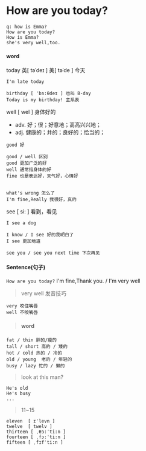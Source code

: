 # How are you today?

```
q: how is Emma?
How are you today?
How is Emma?
she's very well,too.
```

#### word

today  英[ təˈdeɪ ]  美[ təˈde ] 今天

```
I'm late today

birthday [ ˈbɜ:θdeɪ ] 也叫 B-day
Today is my birthday! 主系表
```

well [ wel ] 身体好的

- adv. 好；很；好意地；高高兴兴地；
- adj. 健康的；井的；良好的；恰当的；

```
good 好

good / well 区别
good 更加广泛的好
well 通常指身体的好
fine 也是表达好，天气好，心情好


what's wrong 怎么了
I'm fine,Really 我很好，真的
```

see [ si: ] 看到，看见

```
I see a dog

I know / I see 好的我明白了 
I see 更加地道

see you / see you next time 下次再见
```

#### Sentence(句子)

`How are you today?` I'm fine,Thank you. / I'm very well 

> very well 发音技巧

```
very 咬住嘴唇
well 不咬嘴唇
```

> #### word

```
fat / thin 胖的/瘦的
tall / short 高的 / 矮的
hot / cold 热的 / 冷的
old / young  老的 / 年轻的
busy / lazy 忙的 / 懒的
```

> look at this man?

```
He's old
He's busy 
...
```

> 11~15

```
eleven  [ ɪˈlevn ]
twelve  [ twelv ] 
thirteen [ ˌθɜ:ˈti:n ]
fourteen [ ˌfɔ:ˈti:n ] 
fifteen [ ˌfɪfˈti:n ]
```


